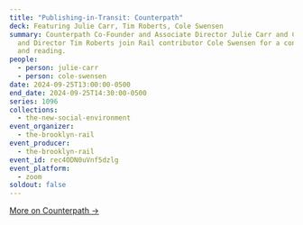 ```yaml
---
title: "Publishing-in-Transit: Counterpath"
deck: Featuring Julie Carr, Tim Roberts, Cole Swensen
summary: Counterpath Co-Founder and Associate Director Julie Carr and Co-Founder
  and Director Tim Roberts join Rail contributor Cole Swensen for a conversation
  and reading.
people:
  - person: julie-carr
  - person: cole-swensen
date: 2024-09-25T13:00:00-0500
end_date: 2024-09-25T14:30:00-0500
series: 1096
collections:
  - the-new-social-environment
event_organizer:
  - the-brooklyn-rail
event_producer:
  - the-brooklyn-rail
event_id: rec4ODN0uVnf5dzlg
event_platform:
  - zoom
soldout: false
---
```

[M﻿ore on Counterpath →](https://counterpathpress.org/)